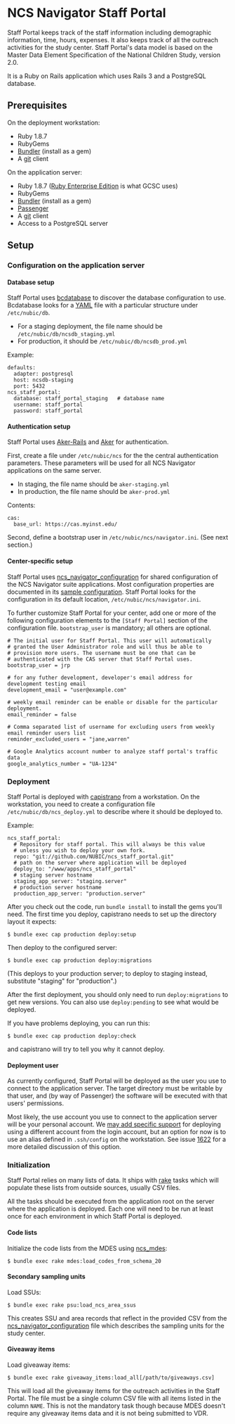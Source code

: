 NCS Navigator Staff Portal
==========================

Staff Portal keeps track of the staff information including
demographic information, time, hours, expenses. It also keeps track of
all the outreach activities for the study center. Staff Portal's data
model is based on the Master Data Element Specification of the
National Children Study, version 2.0.

It is a Ruby on Rails application which uses Rails 3 and a PostgreSQL
database.

Prerequisites
-------------

On the deployment workstation:

* Ruby 1.8.7
* RubyGems
* [Bundler][] (install as a gem)
* A [git][] client

On the application server:

* Ruby 1.8.7 ([Ruby Enterprise Edition][ree] is what GCSC uses)
* RubyGems
* [Bundler][] (install as a gem)
* [Passenger][]
* A [git][] client
* Access to a PostgreSQL server

[Bundler]: http://gembundler.com/
[git]: http://git-scm.com/
[Passenger]: http://modrails.com/
[ree]: http://www.rubyenterpriseedition.com/

Setup
-----

### Configuration on the application server

#### Database setup

Staff Portal uses [bcdatabase][] to discover the database
configuration to use. Bcdatabase looks for a [YAML][] file with a
particular structure under `/etc/nubic/db`.

[bcdatabase]: https://github.com/NUBIC/bcdatabase/blob/master/README.markdown
[YAML]: http://yaml.org/

* For a staging deployment, the file name should be `/etc/nubic/db/ncsdb_staging.yml`
* For production, it should be `/etc/nubic/db/ncsdb_prod.yml`

Example:

    defaults:
      adapter: postgresql
      host: ncsdb-staging
      port: 5432
    ncs_staff_portal:
      database: staff_portal_staging   # database name
      username: staff_portal
      password: staff_portal

#### Authentication setup

Staff Portal uses [Aker-Rails][] and [Aker][] for authentication.

[Aker-Rails]: https://github.com/NUBIC/aker-rails/
[Aker]: http://rubydoc.info/github/NUBIC/aker/

First, create a file under `/etc/nubic/ncs` for the the central
authentication parameters. These parameters will be used for all NCS
Navigator applications on the same server.

* In staging, the file name should be `aker-staging.yml`
* In production, the file name should be `aker-prod.yml`

Contents:

    cas:
      base_url: https://cas.myinst.edu/

Second, define a bootstrap user in
`/etc/nubic/ncs/navigator.ini`. (See next section.)

#### Center-specific setup

Staff Portal uses [ncs_navigator_configuration][] for shared
configuration of the NCS Navigator suite applications. Most
configuration properties are documented in its [sample
configuration][ncsn_conf_sample]. Staff Portal looks for the
configuration in its default location, `/etc/nubic/ncs/navigator.ini`.

[ncs_navigator_configuration]: https://github.com/NUBIC/ncs_navigator_configuration
[ncsn_conf_sample]: http://rubydoc.info/gems/ncs_navigator_configuration/file/sample_configuration.ini

To further customize Staff Portal for your center, add one or more of
the following configuration elements to the `[Staff Portal]` section of
the configuration file. `bootstrap_user` is mandatory; all others are
optional.

    # The initial user for Staff Portal. This user will automatically
    # granted the User Administrator role and will thus be able to
    # provision more users. The username must be one that can be
    # authenticated with the CAS server that Staff Portal uses.
    bootstrap_user = jrp

    # for any futher development, developer's email address for development testing email
    development_email = "user@example.com"
    
    # weekly email reminder can be enable or disable for the particular deployment.
    email_reminder = false
    
    # Comma separated list of username for excluding users from weekly email reminder users list
    reminder_excluded_users = "jane,warren"

    # Google Analytics account number to analyze staff portal's traffic data
    google_analytics_number = "UA-1234"

### Deployment

Staff Portal is deployed with [capistrano][cap] from a workstation. On
the workstation, you need to create a configuration file
`/etc/nubic/db/ncs_deploy.yml` to describe where it should be
deployed to.

[cap]: https://github.com/capistrano/capistrano/wiki/

Example:

    ncs_staff_portal:
      # Repository for staff portal. This will always be this value
      # unless you wish to deploy your own fork.
      repo: "git://github.com/NUBIC/ncs_staff_portal.git"
      # path on the server where application will be deployed
      deploy_to: "/www/apps/ncs_staff_portal"
      # staging server hostname
      staging_app_server: "staging.server"
      # production server hostname
      production_app_server: "production.server"

After you check out the code, run `bundle install` to install the gems
you'll need. The first time you deploy, capistrano needs to set up the
directory layout it expects:

    $ bundle exec cap production deploy:setup

Then deploy to the configured server:

    $ bundle exec cap production deploy:migrations

(This deploys to your production server; to deploy to staging instead,
substitute "staging" for "production".)

After the first deployment, you should only need to run
`deploy:migrations` to get new versions. You can also use
`deploy:pending` to see what would be deployed.

If you have problems deploying, you can run this:

    $ bundle exec cap production deploy:check

and capistrano will try to tell you why it cannot deploy.

#### Deployment user

As currently configured, Staff Portal will be deployed as the user you
use to connect to the application server. The target directory must be
writable by that user, and (by way of Passenger) the software will be
executed with that users' permissions.

Most likely, the use account you use to connect to the application
server will be your personal account. We [may add specific
support][1622] for deploying using a different account from the login
account, but an option for now is to use an alias defined in
`.ssh/config` on the workstation. See issue [1622][] for a more
detailed discussion of this option.

[1622]: https://code.bioinformatics.northwestern.edu/issues/issues/show/1622

### Initialization

Staff Portal relies on many lists of data. It ships with [rake][]
tasks which will populate these lists from outside sources, usually
CSV files.

All the tasks should be executed from the application root on the
server where the application is deployed. Each one will need to be run
at least once for each environment in which Staff Portal is deployed.

[rake]: http://rake.rubyforge.org/

#### Code lists

Initialize the code lists from the MDES using [ncs_mdes][]:

    $ bundle exec rake mdes:load_codes_from_schema_20

[ncs_mdes]: https://github.com/NUBIC/ncs_mdes

#### Secondary sampling units

Load SSUs:

    $ bundle exec rake psu:load_ncs_area_ssus

This creates SSU and area records that reflect in the provided
CSV from the [ncs_navigator_configuration][] file which describes the sampling units for the study center.

#### Giveaway items

Load giveaway items:

    $ bundle exec rake giveaway_items:load_all[/path/to/giveaways.csv]

This will load all the giveaway items for the outreach activities in
the Staff Portal. The file must be a single column CSV file with all
items listed in the column `NAME`. This is not the mandatory task though because MDES doesn't require any giveaway items data and it is not being submitted to VDR.
